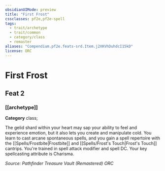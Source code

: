 ```yaml
---
obsidianUIMode: preview
title: "First Frost"
cssclasses: pf2e,pf2e-spell
tags:
  - trait/archetype
  - trait/common
  - category/class
  - remaster
aliases: "Compendium.pf2e.feats-srd.Item.j2XKVhDuhdcI15kD"
license: ORC
---
```

# First Frost
## Feat 2
### [[archetype]]

**Category** class; 




The gelid shard within your heart may sap your ability to feel and experience emotion, but it also lets you create and manipulate cold. You learn to cast arcane spontaneous spells, and you gain a spell repertoire with the [[Spells/Frostbite|Frostbite]] and [[Spells/Frost's Touch|Frost's Touch]] cantrips. You're trained in spell attack modifier and spell DC. Your key spellcasting attribute is Charisma.

*Source: Pathfinder Treasure Vault (Remastered)*
*ORC*